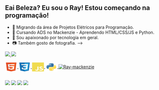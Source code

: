 ## Eai Beleza? Eu sou o Ray! Estou começando na programação!

- 🔭 Migrando da área de Projetos Elétricos para Programação.
- 🌱 Cursando ADS no Mackenzie - Aprendendo HTML/CSS/JS e Python.
- 📱 Sou apaixonado por tecnologia em geral.
- 📷 Também gosto de fotografia.
-->


<div>
  <a href="https://github.com/rafaballerini">
  <img height="180em" src="https://github-readme-stats.vercel.app/api?username=rayalvessouza&show_icons=true&theme=calm&include_all_commits=true&count_private=true"/>
  <img height="180em" src="https://github-readme-stats.vercel.app/api/top-langs/?username=rayalvessouza&layout=compact&langs_count=7&theme=calm"/>
</div>

<div style="display: inline_block"><br>
  <img align="center" alt="Ray-HTML" height="30" width="40" src="https://raw.githubusercontent.com/devicons/devicon/master/icons/html5/html5-original.svg">
    <img align="center" alt="Ray-CSS" height="30" width="40" src="https://raw.githubusercontent.com/devicons/devicon/master/icons/css3/css3-original.svg">
  <img align="center" alt="Ray-Js" height="30" width="40" src="https://raw.githubusercontent.com/devicons/devicon/master/icons/javascript/javascript-plain.svg">
    <img align="center" alt="Ray-Python" height="30" width="40" src="https://raw.githubusercontent.com/devicons/devicon/master/icons/python/python-original.svg">
      <img align="center" alt="Ray-mackenzie" height="100" width="100" src="https://www.mackenzie.br/fileadmin/CONFIGURACOES/DEFAULT_21/Resources/Public/Template/img/logo/mackenzie_w.svg">
    
</div>
  
  ##
 
<div> 
<a href="https://www.wa.me/5511993911041/" target="_blank"><img src="https://img.shields.io/badge/WhatsApp-25D366?style=for-the-badge&logo=whatsapp&logoColor=white"></a>
  <a href="https://https://www.linkedin.com/in/ray-alves/" target="_blank"><img src="https://img.shields.io/badge/-LinkedIn-%230077B5?style=for-the-badge&logo=linkedin&logoColor=white" target="_blank"></a> 
  <a href="https://www.instagram.com/ray.alvees/" target="_blank"><img src="https://img.shields.io/badge/-Instagram-%23E4405F?style=for-the-badge&logo=instagram&logoColor=white" target="_blank"></a>
  <a href="mailto:rayalvessouza@live.com" target="_blank"><img src="https://img.shields.io/badge/Microsoft_Outlook-0078D4?style=for-the-badge&logo=microsoft-outlook&logoColor=white"></a>
</div>
